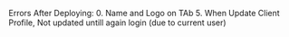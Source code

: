 Errors After Deploying:
    0. Name and Logo on TAb
    <!-- 1. Mobile Number men Starting Zero -->
    <!-- 2. Update Case Email -->
    <!-- 3. Link that does not exist -->
    <!-- 4. Complain Date not time -->
    5. When Update Client Profile, Not updated untill again login (due to current user)
    <!-- 6. Header Profile Button is not attractive   -->